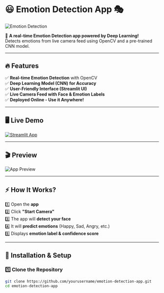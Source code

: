 # 😃 Emotion Detection App 🎭  
![Emotion Detection](https://media.giphy.com/media/QTfX9Ejfra3ZmNxh6B/giphy.gif)  

🚀 **A real-time Emotion Detection app powered by Deep Learning!**  
Detects emotions from live camera feed using OpenCV and a pre-trained CNN model.  

---

## 🔥 **Features**  
✅ **Real-time Emotion Detection** with OpenCV  
✅ **Deep Learning Model (CNN) for Accuracy**  
✅ **User-Friendly Interface (Streamlit UI)**  
✅ **Live Camera Feed with Face & Emotion Labels**  
✅ **Deployed Online - Use it Anywhere!**  

---

## 🖥️ **Live Demo**  
[![Streamlit App](https://img.shields.io/badge/Try%20it%20Live-Click%20Here-brightgreen?style=for-the-badge&logo=streamlit)](https://your-app-link.streamlit.app)  

---

## 🎬 **Preview**  
![App Preview](https://media.giphy.com/media/3o6Zt481isNVuQI1l6/giphy.gif)  

---

## ⚡ **How It Works?**  
1️⃣ Open the **app**  
2️⃣ Click **"Start Camera"**  
3️⃣ The app will **detect your face**  
4️⃣ It will **predict emotions** (Happy, Sad, Angry, etc.)  
5️⃣ Displays **emotion label & confidence score**  

---

## 🚀 **Installation & Setup**  
### **1️⃣ Clone the Repository**
```bash
git clone https://github.com/yourusername/emotion-detection-app.git
cd emotion-detection-app
